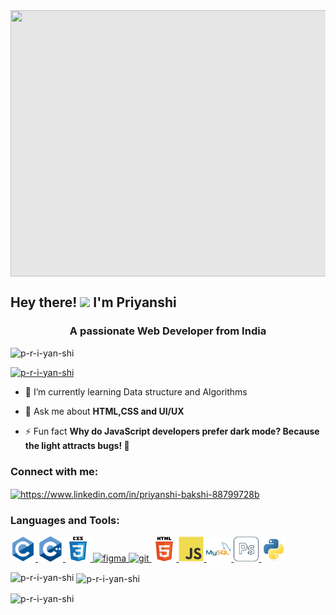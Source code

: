 <img style="display: block;-webkit-user-select: none;margin: auto;cursor: zoom-in;background-color: hsl(0, 0%, 90%);" src="https://github.com/user-attachments/assets/391d7ff5-6c85-44ce-a91e-60b08bd699a3" width="759" height="426">


<h2> Hey there! <img src="https://media.giphy.com/media/hvRJCLFzcasrR4ia7z/giphy.gif" width="25px"> I'm Priyanshi </h2>
<h3 align="center">A passionate Web Developer from India</h3>

<p align="left"> <img src="https://komarev.com/ghpvc/?username=p-r-i-yan-shi&label=Profile%20views&color=0e75b6&style=flat" alt="p-r-i-yan-shi" /> </p>

<p align="left"> <a href="https://github.com/ryo-ma/github-profile-trophy"><img src="https://github-profile-trophy.vercel.app/?username=p-r-i-yan-shi" alt="p-r-i-yan-shi" /></a> </p>

- 🌱 I’m currently learning Data structure and Algorithms 

- 💬 Ask me about **HTML,CSS and UI/UX**

- ⚡ Fun fact **Why do JavaScript developers prefer dark mode? Because the light attracts bugs! 🐛**

<h3 align="left">Connect with me:</h3>
<p align="left">
<a href="https://linkedin.com/in/https://www.linkedin.com/in/priyanshi-bakshi-88799728b" target="blank"><img align="center" src="https://raw.githubusercontent.com/rahuldkjain/github-profile-readme-generator/master/src/images/icons/Social/linked-in-alt.svg" alt="https://www.linkedin.com/in/priyanshi-bakshi-88799728b" height="30" width="40" /></a>
</p>

<h3 align="left">Languages and Tools:</h3>
<p align="left"> <a href="https://www.cprogramming.com/" target="_blank" rel="noreferrer"> <img src="https://raw.githubusercontent.com/devicons/devicon/master/icons/c/c-original.svg" alt="c" width="40" height="40"/> </a> <a href="https://www.w3schools.com/cpp/" target="_blank" rel="noreferrer"> <img src="https://raw.githubusercontent.com/devicons/devicon/master/icons/cplusplus/cplusplus-original.svg" alt="cplusplus" width="40" height="40"/> </a> <a href="https://www.w3schools.com/css/" target="_blank" rel="noreferrer"> <img src="https://raw.githubusercontent.com/devicons/devicon/master/icons/css3/css3-original-wordmark.svg" alt="css3" width="40" height="40"/> </a> <a href="https://www.figma.com/" target="_blank" rel="noreferrer"> <img src="https://www.vectorlogo.zone/logos/figma/figma-icon.svg" alt="figma" width="40" height="40"/> </a> <a href="https://git-scm.com/" target="_blank" rel="noreferrer"> <img src="https://www.vectorlogo.zone/logos/git-scm/git-scm-icon.svg" alt="git" width="40" height="40"/> </a> <a href="https://www.w3.org/html/" target="_blank" rel="noreferrer"> <img src="https://raw.githubusercontent.com/devicons/devicon/master/icons/html5/html5-original-wordmark.svg" alt="html5" width="40" height="40"/> </a> <a href="https://developer.mozilla.org/en-US/docs/Web/JavaScript" target="_blank" rel="noreferrer"> <img src="https://raw.githubusercontent.com/devicons/devicon/master/icons/javascript/javascript-original.svg" alt="javascript" width="40" height="40"/> </a> <a href="https://www.mysql.com/" target="_blank" rel="noreferrer"> <img src="https://raw.githubusercontent.com/devicons/devicon/master/icons/mysql/mysql-original-wordmark.svg" alt="mysql" width="40" height="40"/> </a> <a href="https://www.photoshop.com/en" target="_blank" rel="noreferrer"> <img src="https://raw.githubusercontent.com/devicons/devicon/master/icons/photoshop/photoshop-line.svg" alt="photoshop" width="40" height="40"/> </a> <a href="https://www.python.org" target="_blank" rel="noreferrer"> <img src="https://raw.githubusercontent.com/devicons/devicon/master/icons/python/python-original.svg" alt="python" width="40" height="40"/> </a> </p>

<p><img align="left" src="https://github-readme-stats.vercel.app/api/top-langs?username=p-r-i-yan-shi&show_icons=true&locale=en&layout=compact" alt="p-r-i-yan-shi" /></p>

<p>&nbsp;<img align="center" src="https://github-readme-stats.vercel.app/api?username=p-r-i-yan-shi&show_icons=true&locale=en" alt="p-r-i-yan-shi" /></p>

<p><img align="center" src="https://github-readme-streak-stats.herokuapp.com/?user=p-r-i-yan-shi&" alt="p-r-i-yan-shi" /></p>
